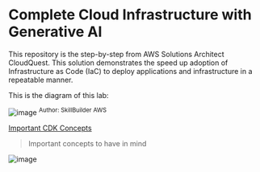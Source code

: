 # Complete Cloud Infrastructure with Generative AI
This repository is the step-by-step from AWS Solutions Architect CloudQuest. This solution demonstrates the speed up adoption of Infrastructure as Code (IaC) to deploy applications and infrastructure in a repeatable manner.

This is the diagram of this lab: 

![image](https://github.com/user-attachments/assets/2ca713bb-9d38-492d-9ce3-d5f6f5635422)
<sup>Author: SkillBuilder AWS</sup>

[Important CDK Concepts](Important-CDK-Concepts.md)

> Important concepts to have in mind

![image](https://github.com/user-attachments/assets/b39fcc0d-e703-49e4-913b-3c35cd1301c6)
